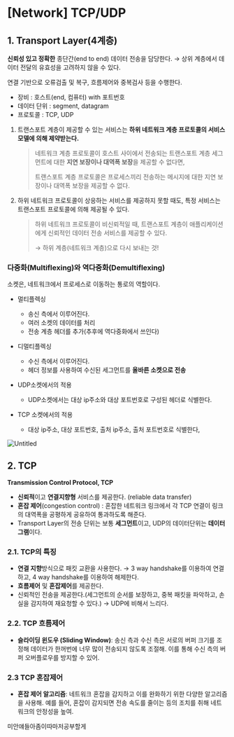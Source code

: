 # [Network] TCP/UDP

## 1. Transport Layer(4계층)

**신뢰성 있고 정확한** 종단간(end to end) 데이터 전송을 담당한다.
→ 상위 계층에서 데이터 전달의 유효성을 고려하지 않을 수 있다.

연결 기반으로 오류검출 및 복구, 흐름제어와 중복검사 등을 수행한다.

- 장비 : 호스트(end, 컴퓨터) with 포트번호
- 데이터 단위 : segment, datagram
- 프로토콜 : TCP, UDP

1. 트랜스포트 계층이 제공할 수 있는 서비스는 **하위 네트워크 계층 프로토콜의 서비스 모델에 의해 제약받는다.**
    
    > 네트워크 계층 프로토콜이 호스트 사이에서 전송되는 트랜스포트 계층 세그먼트에 대한 **지연 보장이나 대역폭 보장**을 제공할 수 없다면,
    > 
    > 
    > 트랜스포트 계층 프로토콜은 프로세스끼리 전송하는 메시지에 대한 지연 보장이나 대역폭 보장을 제공할 수 없다.
    > 
2. 하위 네트워크 프로토콜이 상응하는 서비스를 제공하지 못할 때도, 특정 서비스는 트랜스포트 프로토콜에 의해 제공될 수 있다.
    
    > 하위 네트워크 프로토콜이 비신뢰적일 때, 트랜스포트 계층이 애플리케이션에게 신뢰적인 데이터 전송 서비스를 제공할 수 있다.
    > 
    > 
    > → 하위 계층(네트워크 계층)으로 다시 보내는 것!
    > 

### 다중화(Multiflexing)와 역다중화(Demultiflexing)

소켓은, 네트워크에서 프로세스로 이동하는 통로의 역할이다.

- 멀티플렉싱
    - 송신 측에서 이루어진다.
    - 여러 소켓의 데이터를 처리
    - 전송 계층 헤더를 추가(추후에 역다중화에서 쓰인다)
- 디멀티플렉싱
    - 수신 측에서 이루어진다.
    - 헤더 정보를 사용하여 수신된 세그먼트를 **올바른 소켓으로 전송**

- UDP소켓에서의 적용
    - UDP소켓에서는 대상 ip주소와 대상 포트번호로 구성된 헤더로 식별한다.
- TCP 소켓에서의 적용
    - 대상 ip주소, 대상 포트번호, 출처 ip주소, 출처 포트번호로 식별한다,

![Untitled](https://prod-files-secure.s3.us-west-2.amazonaws.com/3a5c6a41-5708-4e9f-b10f-ec80ce93b846/cc08b44d-5cfb-4f6b-9b25-ba2a0225a6a2/Untitled.png)

## 2. TCP

**Transmission Control Protocol, TCP**

- **신뢰적**이고 **연결지향형** 서비스를 제공한다. (reliable data transfer)
- **혼잡 제어**(congestion control) : 혼잡한 네트워크 링크에서 각 TCP 연결이 링크의 대역폭을 공평하게 공유하여 통과하도록 해준다.
- Transport Layer의 전송 단위는 보통 **세그먼트**이고, UDP의 데이터단위는 **데이터그램**이다.

### 2.1. TCP의 특징

- **연결 지향**방식으로 패킷 교환을 사용한다.
→ 3 way handshake를 이용하여 연결하고, 4 way handshake를 이용하여 해제한다.
- **흐름제어** 및 **혼잡제어**를 제공한다.
- 신뢰적인 전송을 제공한다.(세그먼트의 순서를 보장하고, 중복 패킷을 파악하고, 손실을 감지하여 재요청할 수 있다.)
→ UDP에 비해서 느리다.

### 2.2. TCP 흐름제어

- **슬라이딩 윈도우 (Sliding Window)**: 송신 측과 수신 측은 서로의 버퍼 크기를 조정해 데이터가 한꺼번에 너무 많이 전송되지 않도록 조절해. 이를 통해 수신 측의 버퍼 오버플로우를 방지할 수 있어.

### 2.3 TCP 혼잡제어

- **혼잡 제어 알고리즘**: 네트워크 혼잡을 감지하고 이를 완화하기 위한 다양한 알고리즘을 사용해. 예를 들어, 혼잡이 감지되면 전송 속도를 줄이는 등의 조치를 취해 네트워크의 안정성을 높여.

미안얘들아좀이따마저공부할게
